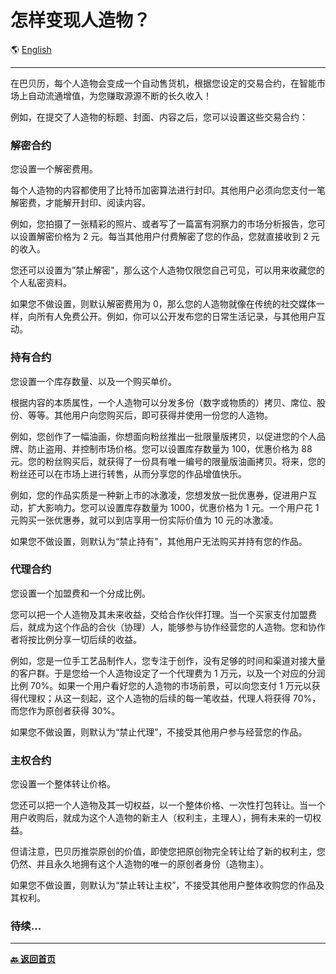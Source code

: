 # 怎样变现人造物？

🌎 [English](./_enus.md)

---

在巴贝历，每个人造物会变成一个自动售货机，根据您设定的交易合约，在智能市场上自动流通增值，为您赚取源源不断的长久收入！

例如，在提交了人造物的标题、封面、内容之后，您可以设置这些交易合约：

### 解密合约

您设置一个解密费用。

每个人造物的内容都使用了比特币加密算法进行封印。其他用户必须向您支付一笔解密费，才能解开封印、阅读内容。

例如，您拍摄了一张精彩的照片、或者写了一篇富有洞察力的市场分析报告，您可以设置解密价格为 2 元。每当其他用户付费解密了您的作品，您就直接收到 2 元的收入。

您还可以设置为”禁止解密"，那么这个人造物仅限您自己可见，可以用来收藏您的个人私密资料。

如果您不做设置，则默认解密费用为 0，那么您的人造物就像在传统的社交媒体一样，向所有人免费公开。例如，你可以公开发布您的日常生活记录，与其他用户互动。

### 持有合约

您设置一个库存数量、以及一个购买单价。

根据内容的本质属性，一个人造物可以分发多份（数字或物质的）拷贝、席位、股份、等等。其他用户向您购买后，即可获得并使用一份您的人造物。

例如，您创作了一幅油画，你想面向粉丝推出一批限量版拷贝，以促进您的个人品牌、防止盗用、并控制市场价格。您可以设置库存数量为 100，优惠价格为 88 元。您的粉丝购买后，就获得了一份具有唯一编号的限量版油画拷贝。将来，您的粉丝还可以在市场上进行转售，从而分享您的作品增值快乐。

例如，您的作品实质是一种新上市的冰激凌，您想发放一批优惠券，促进用户互动，扩大影响力。您可以设置库存数量为 1000，优惠价格为 1 元。一个用户花 1 元购买一张优惠券，就可以到店享用一份实际价值为 10 元的冰激凌。

如果您不做设置，则默认为“禁止持有"，其他用户无法购买并持有您的作品。

### 代理合约

您设置一个加盟费和一个分成比例。

您可以把一个人造物及其未来收益，交给合作伙伴打理。当一个买家支付加盟费后，就成为这个作品的合伙（协理）人，能够参与协作经营您的人造物。您和协作者将按比例分享一切后续的收益。

例如，您是一位手工艺品制作人，您专注于创作，没有足够的时间和渠道对接大量的客户群。于是您给一个人造物设定了一个代理费为 1 万元，以及一个对应的分润比例 70%。如果一个用户看好您的人造物的市场前景，可以向您支付 1 万元以获得代理权；从这一刻起，这个人造物的后续的每一笔收益，代理人将获得 70%，而您作为原创者获得 30%。

如果您不做设置，则默认为“禁止代理”，不接受其他用户参与经营您的作品。

### 主权合约

您设置一个整体转让价格。

您还可以把一个人造物及其一切权益，以一个整体价格、一次性打包转让。当一个用户收购后，就成为这个人造物的新主人（权利主，主理人），拥有未来的一切权益。

但请注意，巴贝历推崇原创的价值，即使您把原创物完全转让给了新的权利主，您仍然、并且永久地拥有这个人造物的唯一的原创者身份（造物主）。

如果您不做设置，则默认为“禁止转让主权”，不接受其他用户整体收购您的作品及其权利。

### 待续...

---

[**🔙️ 返回首页**](../../_zhcn.md)
